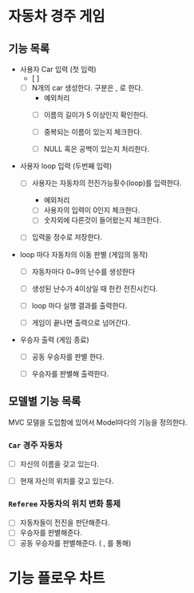 # 자동차 경주 게임

## 기능 목록

- 사용자 Car 입력 (첫 입력)
  - [ ] 
  - [ ] N개의 car 생성한다. 구분은 , 로 한다.
    - 예외처리 
    - [ ] 이름의 길이가 5 이상인지 확인한다.
    - [ ] 중복되는 이름이 있는지 체크한다.
    - [ ] NULL 혹은 공백이 있는지 처리한다.


- 사용자 loop 입력 (두번째 입력)
  - [ ] 사용자는 자동차의 전진가능횟수(loop)를 입력한다.
    - 예외처리
    - [ ] 사용자의 입력이 0인지 체크한다.
    - [ ] 숫자외에 다른것이 들어왔는지 체크한다.
  - [ ] 입력을 정수로 저장한다.


- loop 마다 자동차의 이동 판별 (게임의 동작)
  - [ ] 자동차마다 0~9의 난수를 생성한다
  - [ ] 생성된 난수가 4이상일 때 한칸 전진시킨다.
  - [ ] loop 마다 실행 결과를 출력한다.
  - [ ] 게임이 끝나면 출력으로 넘어간다.


- 우승자 출력 (게임 종료)
  - [ ] 공동 우승자를 판별 한다.
  - [ ] 우승자를 판별해 출력한다.


## 모델별 기능 목록

MVC 모델을 도입함에 있어서 Model마다의 기능을 정의한다.

### `Car` 경주 자동차

- [ ] 자신의 이름을 갖고 있는다.
- [ ] 현재 자신의 위치를 갖고 있는다.


### `Referee` 자동차의 위치 변화 통제

- [ ] 자동차들이 전진을 판단해준다.
- [ ] 우승자를 판별해준다.
- [ ] 공동 우승자를 판별해준다. ( , 를 통해)

# 기능 플로우 차트
